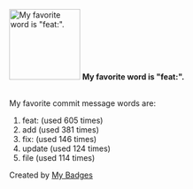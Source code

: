 <img src="https://my-badges.github.io/my-badges/favorite-word.png" alt="My favorite word is &quot;feat:&quot;." title="My favorite word is &quot;feat:&quot;." width="128">
<strong>My favorite word is &quot;feat:&quot;.</strong>
<br><br>

My favorite commit message words are:

1. feat: (used 605 times)
2. add (used 381 times)
3. fix: (used 146 times)
4. update (used 124 times)
5. file (used 114 times)


Created by <a href="https://github.com/my-badges/my-badges">My Badges</a>